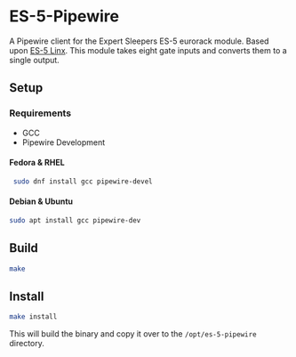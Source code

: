 # ES-5-Pipewire

A Pipewire client for the Expert Sleepers ES-5 eurorack module. Based upon [ES-5 Linx](https://github.com/CarlColglazier/ES-5Linx). This module takes eight gate inputs and converts them to a single output.

## Setup

### Requirements
 - GCC
 - Pipewire Development
 
#### Fedora & RHEL
```sh
 sudo dnf install gcc pipewire-devel
 ```
#### Debian & Ubuntu
 ```sh
 sudo apt install gcc pipewire-dev
 ```

## Build
 ```sh
 make
 ```
## Install
 ```sh
 make install
 ```
 
 This will build the binary and copy it over to the `/opt/es-5-pipewire` directory.

